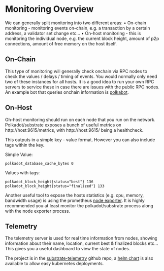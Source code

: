 Monitoring Overview
====================


We can generally split monitoring into two different areas:
    • On-chain monitoring - monitoring events on-chain, e.g. a transaction by a certain address, a validator set change etc…
    • On-host monitoring - this is monitoring the individual node, e.g. the current block height, amount of p2p connections, amount of free memory on the host itself.

## On-Chain

This type of monitoring will generally check onchain via RPC nodes to check the values / delays / timing of events. You would normally only need two of these instances for all hosts. It is a good idea to run your own RPC servers to service these in case there are issues with the public RPC nodes.
An example bot that queries onchain information is [polkabot](https://gitlab.com/Polkabot/polkabot).

## On-Host

Oh-host monitoring should run on each node that you run on the network. Polkadot/substrate exposes a bunch of useful metrics on http://host:9615/metrics, with http://host:9615/ being a healthcheck.

This outputs in a simple key - value format. However you can also include tags within the key. 

Simple Value:

   ```
   polkadot_database_cache_bytes 0
   ```

Values with tags:

    
    polkadot_block_height{status="best"} 136
    polkadot_block_height{status="finalized"} 133
    
Another useful tool to expose the hosts statistics (e.g. cpu, memory, bandwidth usage) is using the prometheus [node exporter](https://github.com/prometheus/node_exporter). It is highly recommended you at least monitor the polkadot/substrate process along with the node exporter process.

## Telemetry

The telemetry server is used for real time information from nodes, showing information about their name, location, current best & finalized blocks etc…This gives you a useful dashboard to view the state of nodes.

The project is in the [substrate-telemetry](https://github.com/paritytech/substrate-telemetry) github repo, a [helm chart](https://github.com/paritytech/helm-charts/tree/main/charts/substrate-telemetry) is also available to allow easy kubernetes deployments.

